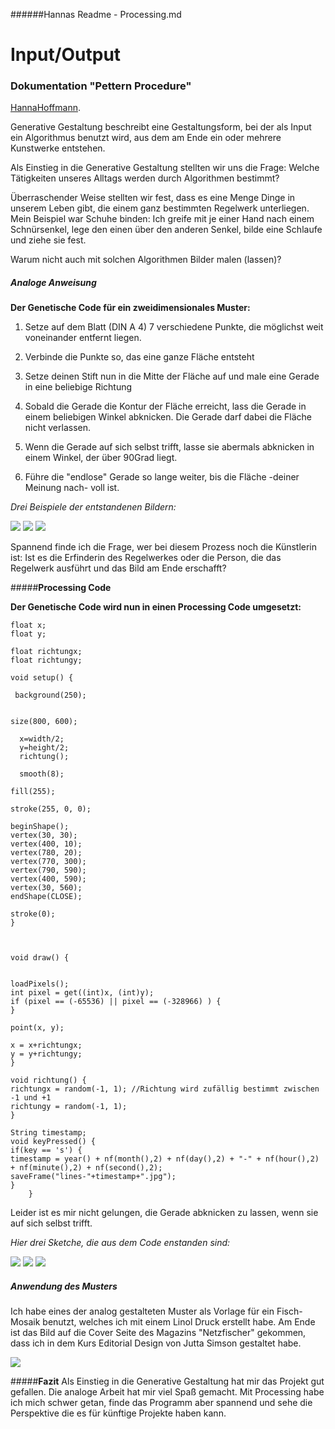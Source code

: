 ######Hannas Readme - Processing.md  

# Input/Output
### Dokumentation "Pettern Procedure"

[HannaHoffmann](https://github.com/HannaHoffmann).


Generative Gestaltung beschreibt eine Gestaltungsform, bei der als Input ein Algorithmus benutzt wird, aus dem am Ende ein oder mehrere Kunstwerke entstehen.

Als Einstieg in die Generative Gestaltung stellten wir uns die Frage: Welche Tätigkeiten unseres Alltags werden durch Algorithmen bestimmt? 

Überraschender Weise stellten wir fest, dass es eine Menge Dinge in unserem Leben gibt, die einem ganz bestimmten Regelwerk unterliegen. Mein Beispiel war Schuhe binden: Ich greife mit je einer Hand nach einem Schnürsenkel, lege den einen über den anderen Senkel, bilde eine Schlaufe und ziehe sie fest. 

Warum nicht auch mit solchen Algorithmen Bilder malen (lassen)?

##### **Analoge Anweisung**

**Der Genetische Code für ein zweidimensionales Muster:**



1. Setze auf dem Blatt (DIN A 4) 7 verschiedene Punkte, die möglichst weit voneinander entfernt liegen.

2. Verbinde die Punkte so, das eine ganze Fläche entsteht

3. Setze deinen Stift nun in die Mitte der Fläche auf und male eine Gerade in eine beliebige Richtung

4. Sobald die Gerade die Kontur der Fläche erreicht, lass die Gerade in einem beliebigen Winkel abknicken. Die Gerade darf dabei die Fläche nicht verlassen.

5. Wenn die Gerade auf sich selbst trifft, lasse sie abermals abknicken in einem Winkel, der über 90Grad liegt.

6. Führe die "endlose" Gerade so lange weiter, bis die Fläche -deiner Meinung nach- voll ist.


*Drei Beispiele der entstandenen Bildern:*

![](images/Analog/DOC001.jpg)
![](images/Analog/DOC003.jpg)
![](images/Analog/DOC004.jpg)

Spannend finde ich die Frage, wer bei diesem Prozess noch die Künstlerin ist: Ist es die Erfinderin des Regelwerkes oder die Person, die das Regelwerk ausführt und das Bild am Ende erschafft?


#####**Processing Code**

**Der Genetische Code wird nun in einen Processing Code umgesetzt:**

	
	float x; 
	float y; 

	float richtungx;
	float richtungy;

	void setup() {
	
	 background(250);

	
	size(800, 600);
		 
	  x=width/2;
	  y=height/2;
	  richtung();
	  
	  smooth(8);
  
    fill(255);

    stroke(255, 0, 0);
    
    beginShape();
    vertex(30, 30);
    vertex(400, 10);
    vertex(780, 20);
    vertex(770, 300);
    vertex(790, 590);
    vertex(400, 590);
    vertex(30, 560);
    endShape(CLOSE);
    
    stroke(0);
    }



	void draw() {


	loadPixels();
	int pixel = get((int)x, (int)y);
	if (pixel == (-65536) || pixel == (-328966) ) { 
	}
	
	point(x, y);
	
	x = x+richtungx;
	y = y+richtungy;
	}
	
	void richtung() {
	richtungx = random(-1, 1); //Richtung wird zufällig bestimmt zwischen -1 und +1
	richtungy = random(-1, 1);
	}
	
	String timestamp;
	void keyPressed() {
	if(key == 's') {
	timestamp = year() + nf(month(),2) + nf(day(),2) + "-" + nf(hour(),2) + nf(minute(),2) + nf(second(),2);
	saveFrame("lines-"+timestamp+".jpg");
	}
		}


Leider ist es mir nicht gelungen, die Gerade abknicken zu lassen, wenn sie auf sich selbst trifft.

*Hier drei Sketche, die aus dem Code enstanden sind:*


![](images/lines-02.jpg)
![](images/lines-03.jpg)
![](images/lines-01.jpg)  

##### **Anwendung des Musters**
Ich habe eines der analog gestalteten Muster als Vorlage für ein Fisch-Mosaik benutzt, welches ich mit einem Linol Druck erstellt habe. Am Ende ist das Bild auf die Cover Seite des Magazins "Netzfischer" gekommen, dass ich in dem Kurs Editorial Design von Jutta Simson gestaltet habe.

![](images/Fisch_Magazin_klein.jpg)

#####**Fazit**
Als Einstieg in die Generative Gestaltung hat mir das Projekt gut gefallen. Die analoge Arbeit hat mir viel Spaß gemacht. Mit Processing habe ich mich schwer getan, finde das Programm aber spannend und sehe die Perspektive die es für künftige Projekte haben kann. 


